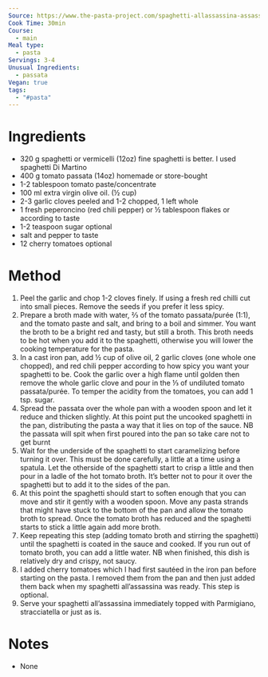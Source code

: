 ```yaml
---
Source: https://www.the-pasta-project.com/spaghetti-allassassina-assassins-spaghetti/
Cook Time: 30min
Course:
  - main
Meal type:
  - pasta
Servings: 3-4
Unusual Ingredients:
  - passata
Vegan: true
tags:
  - "#pasta"
---
```

# Ingredients

- 320 g spaghetti or vermicelli (12oz) fine spaghetti is better. I used spaghetti Di Martino
- 400 g tomato passata (14oz) homemade or store-bought
- 1-2 tablespoon tomato paste/concentrate
- 100 ml extra virgin olive oil. (½ cup)
- 2-3 garlic cloves peeled and 1-2 chopped, 1 left whole
- 1 fresh peperoncino (red chili pepper) or ½ tablespoon flakes or according to taste
- 1-2 teaspoon sugar optional
- salt and pepper to taste
- 12 cherry tomatoes optional

# Method

1. Peel the garlic and chop 1-2 cloves finely. If using a fresh red chilli cut into small pieces. Remove the seeds if you prefer it less spicy.
2. Prepare a broth made with water, ⅔ of the tomato passata/purée (1:1), and the tomato paste and salt, and bring to a boil and simmer. You want the broth to be a bright red and tasty, but still a broth. This broth needs to be hot when you add it to the spaghetti, otherwise you will lower the cooking temperature for the pasta.
3. In a cast iron pan, add ½ cup of olive oil, 2 garlic cloves (one whole one chopped), and red chili pepper according to how spicy you want your spaghetti to be. Cook the garlic over a high flame until golden then remove the whole garlic clove and pour in the ⅓ of undiluted tomato passata/purée. To temper the acidity from the tomatoes, you can add 1 tsp. sugar. 
4. Spread the passata over the whole pan with a wooden spoon and let it reduce and thicken slightly. At this point put the uncooked spaghetti in the pan, distributing the pasta a way that it lies on top of the sauce. NB the passata will spit when first poured into the pan so take care not to get burnt
5. Wait for the underside of the spaghetti to start caramelizing before turning it over. This must be done carefully, a little at a time using a spatula. Let the otherside of the spaghetti start to crisp a little and then pour in a ladle of the hot tomato broth. It’s better not to pour it over the spaghetti but to add it to the sides of the pan.
6. At this point the spaghetti should start to soften enough that you can move and stir it gently with a wooden spoon. Move any pasta strands that might have stuck to the bottom of the pan and allow the tomato broth to spread. Once the tomato broth has reduced and the spaghetti starts to stick a little again add more broth.
7. Keep repeating this step (adding tomato broth and stirring the spaghetti) until the spaghetti is coated in the sauce and cooked. If you run out of tomato broth, you can add a little water. NB when finished, this dish is relatively dry and crispy, not saucy.
8. I added cherry tomatoes which I had first sautéed in the iron pan before starting on the pasta. I removed them from the pan and then just added them back when my spaghetti all’assassina was ready. This step is optional.
9. Serve your spaghetti all’assassina immediately topped with Parmigiano, stracciatella or just as is.

# Notes

- None